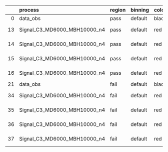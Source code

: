 |    | process                      | region   | binning   | color   | process_type   |   scale | variation   | source_filename                                                       | source_histname    | alias                        | title     |   combine_idx |     lnN |   shapes | syst_type   | direction   | variation_alias   |
|---:|:-----------------------------|:---------|:----------|:--------|:---------------|--------:|:------------|:----------------------------------------------------------------------|:-------------------|:-----------------------------|:----------|--------------:|--------:|---------:|:------------|:------------|:------------------|
|  0 | data_obs                     | pass     | default   | black   | DATA           |       1 | nominal     | ./histograms_for_2DAlphabet_v18//BH_Data.root                         | hpass              | Data                         | Data      |           nan | nan     |      nan | nan         | nan         | nan               |
| 13 | Signal_C3_MD6000_MBH10000_n4 | pass     | default   | red     | SIGNAL         |       1 | lumi        | ./histograms_for_2DAlphabet_v18//BH_Signal_C3_MD6000_MBH10000_n4.root | hpass              | Signal_C3_MD6000_MBH10000_n4 | BH signal |           nan |   1.016 |      nan | lnN         | nan         | nan               |
| 14 | Signal_C3_MD6000_MBH10000_n4 | pass     | default   | red     | SIGNAL         |       1 | SVM         | ./histograms_for_2DAlphabet_v18//BH_Signal_C3_MD6000_MBH10000_n4.root | hpass_SVMsyst_up   | Signal_C3_MD6000_MBH10000_n4 | BH signal |           nan | nan     |        1 | shapes      | Up          | SVMsyst           |
| 15 | Signal_C3_MD6000_MBH10000_n4 | pass     | default   | red     | SIGNAL         |       1 | SVM         | ./histograms_for_2DAlphabet_v18//BH_Signal_C3_MD6000_MBH10000_n4.root | hpass_SVMsyst_down | Signal_C3_MD6000_MBH10000_n4 | BH signal |           nan | nan     |        1 | shapes      | Down        | SVMsyst           |
| 16 | Signal_C3_MD6000_MBH10000_n4 | pass     | default   | red     | SIGNAL         |       1 | nominal     | ./histograms_for_2DAlphabet_v18//BH_Signal_C3_MD6000_MBH10000_n4.root | hpass              | Signal_C3_MD6000_MBH10000_n4 | BH signal |           nan | nan     |      nan | nan         | nan         | nan               |
| 21 | data_obs                     | fail     | default   | black   | DATA           |       1 | nominal     | ./histograms_for_2DAlphabet_v18//BH_Data.root                         | hfail              | Data                         | Data      |           nan | nan     |      nan | nan         | nan         | nan               |
| 34 | Signal_C3_MD6000_MBH10000_n4 | fail     | default   | red     | SIGNAL         |       1 | lumi        | ./histograms_for_2DAlphabet_v18//BH_Signal_C3_MD6000_MBH10000_n4.root | hfail              | Signal_C3_MD6000_MBH10000_n4 | BH signal |           nan |   1.016 |      nan | lnN         | nan         | nan               |
| 35 | Signal_C3_MD6000_MBH10000_n4 | fail     | default   | red     | SIGNAL         |       1 | SVM         | ./histograms_for_2DAlphabet_v18//BH_Signal_C3_MD6000_MBH10000_n4.root | hfail_SVMsyst_up   | Signal_C3_MD6000_MBH10000_n4 | BH signal |           nan | nan     |        1 | shapes      | Up          | SVMsyst           |
| 36 | Signal_C3_MD6000_MBH10000_n4 | fail     | default   | red     | SIGNAL         |       1 | SVM         | ./histograms_for_2DAlphabet_v18//BH_Signal_C3_MD6000_MBH10000_n4.root | hfail_SVMsyst_down | Signal_C3_MD6000_MBH10000_n4 | BH signal |           nan | nan     |        1 | shapes      | Down        | SVMsyst           |
| 37 | Signal_C3_MD6000_MBH10000_n4 | fail     | default   | red     | SIGNAL         |       1 | nominal     | ./histograms_for_2DAlphabet_v18//BH_Signal_C3_MD6000_MBH10000_n4.root | hfail              | Signal_C3_MD6000_MBH10000_n4 | BH signal |           nan | nan     |      nan | nan         | nan         | nan               |
